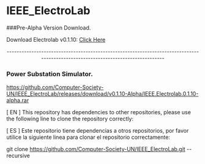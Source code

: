 # IEEE_ElectroLab

###Pre-Alpha Version Download.

Download Electrolab v0.1.10: <a href="https://github.com/Computer-Society-UN/IEEE_ElectroLab/releases/download/v0.1.10-Alpha/IEEE.Electrolab.0.1.10-alpha.rar" target="_blank">  Click Here  </a>

<div align="center"> -------------------------------------------------------------------------------------------------------------------------------- </div>

### Power Substation Simulator.

https://github.com/Computer-Society-UN/IEEE_ElectroLab/releases/download/v0.1.10-Alpha/IEEE.Electrolab.0.1.10-alpha.rar

[ EN ] This repository has dependencies to other repositories, please use the following line to clone the repository correctly:

[ ES ] Este repositorio tiene dependencias a otros repositorios, por favor utilice la siguiente linea para clonar el repositorio correctamente:

git clone https://github.com/Computer-Society-UN/IEEE_ElectroLab.git --recursive
